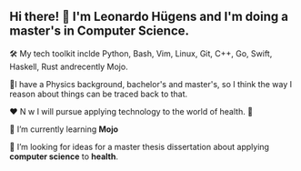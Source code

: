 ## Hi there! 👋 I'm Leonardo Hügens and I'm doing a master's in Computer Science.

🛠️ My tech toolkit inclde Python, Bash, Vim, Linux, Git, C++, Go, Swift, Haskell, Rust andrecently Mojo.

🧠I have a Physics background, bachelor's and master's, so I think the way I reason about things can be traced back to that.

❤️ N w I will pursue applying technology to the world of health. 🌟

🌱 I’m currently learning **Mojo**

🤔 I’m looking for ideas for a master thesis dissertation about applying **computer science** to **health**.
